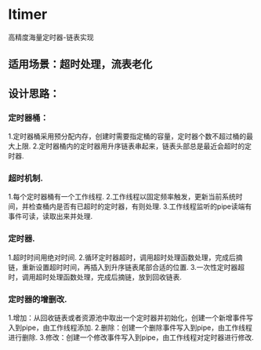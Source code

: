 # ltimer
高精度海量定时器-链表实现

## 适用场景：超时处理，流表老化

## 设计思路：
### 定时器桶：
1.定时器桶采用预分配内存，创建时需要指定桶的容量，定时器个数不超过桶的最大上限.
2.定时器桶内的定时器用升序链表串起来，链表头部总是最近会超时的定时器.

### 超时机制.
1.每个定时器桶有一个工作线程.
2.工作线程以固定频率触发，更新当前系统时间，并检查桶内是否有已超时的定时器，有则处理.
3.工作线程监听的pipe读端有事件可读，读取出来并处理.

### 定时器.
1.超时时间用绝对时间.
2.循环定时器超时，调用超时处理函数处理，完成后摘链，重新设置超时时间，再插入到升序链表尾部合适的位置.
3.一次性定时器超时，调用超时处理函数处理，完成后摘链，放到回收链表.

### 定时器的增删改.
1.增加：从回收链表或者资源池中取出一个定时器并初始化，创建一个新增事件写入到pipe，由工作线程添加.
2.删除：创建一个删除事件写入到pipe，由工作线程进行删除.
3.修改：创建一个修改事件写入到pipe，由工作线程对定时器进行修改.

